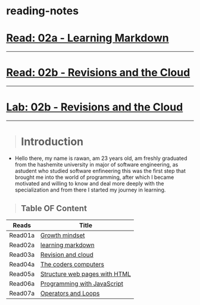 # reading-notes


# [Read: 02a - Learning Markdown](https://rawankh98.github.io/reading-notes/read6)

<hr>

# [Read: 02b -  Revisions and the Cloud](https://rawankh98.github.io/reading-notes/read7)

<hr>

# [Lab: 02b - Revisions and the Cloud](https://rawankh98.github.io/reading-notes/read8)



<hr>

># Introduction

* Hello there, my name is rawan, am 23 years old, am freshly graduated from the hashemite university in major of software engineering, as  astudent who studied software enfineering this was the first step that brought me into the world of programming, after which I became motivated and willing to know and deal more deeply with the specialization and from there I started my journey in learning.



>## Table OF Content 

|Reads|Title|
|---|---|
|Read01a|[Growth mindset](https://rawankh98.github.io/reading-notes/read01a)|
|Read02a|[learning markdown](https://rawankh98.github.io/reading-notes/read02a)|
|Read03a|[Revision and cloud](https://rawankh98.github.io/reading-notes/Read03a)|
|Read04a|[The coders computers](https://rawankh98.github.io/reading-notes/read04a)|
|Read05a|[Structure web pages with HTML](https://rawankh98.github.io/reading-notes/read05a)|
|Read06a|[Programming with JavaScript](https://rawankh98.github.io/reading-notes/read06a)|
|Read07a|[Operators and Loops](https://rawankh98.github.io/reading-notes/read07a)|
